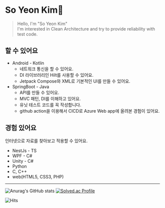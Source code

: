 # So Yeon Kim👋
> Hello, I'm "So Yeon Kim" <br>
> I'm interested in Clean Architecture and try to provide reliability with test code.

## 할 수 있어요
- Android - Kotlin
    - 네트워크 통신을 할 수 있어요.
    - DI 라이브러리인 Hilt를 사용할 수 있어요.
    - Jetpack Compose와 XML로 기본적인 UI를 만들 수 있어요.
- SpringBoot - Java
    - API를 만들 수 있어요.
    - MVC 패턴, DI를 이해하고 있어요.
    - 유닛 테스트 코드를 꼭 작성합니다.
    - github action을 이용해서 CICD로 Azure Web app에 올려본 경험이 있어요.

## 경험 있어요
인터넷으로 자료를 찾아보고 적용할 수 있어요.
- NestJs - TS
- WPF - C#
- Unity - C#
- Python
- C, C++
- web(HTML5, CSS3, PHP)

---
![Anurag's GitHub stats](https://github-readme-stats.vercel.app/api?username=HwiYul-G&show_icons=true&theme=radical)
[![Solved.ac Profile](http://mazassumnida.wtf/api/v2/generate_badge?boj=syeon112)](https://solved.ac/syeon112/)



![Hits](https://hits.seeyoufarm.com/api/count/incr/badge.svg?url=https%3A%2F%2Fgithub.com%2FHwiYul-G&count_bg=%2379C83D&title_bg=%23555555&icon=hootsuite.svg&icon_color=%23E7E7E7&title=hits&edge_flat=false)